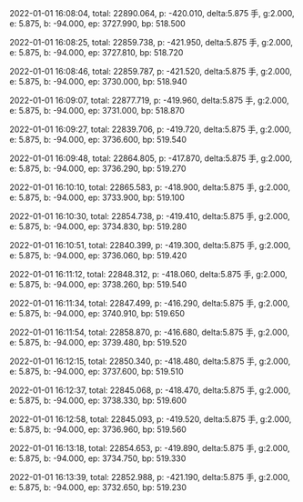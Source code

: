 2022-01-01 16:08:04, total: 22890.064, p: -420.010, delta:5.875 手, g:2.000, e: 5.875, b: -94.000, ep: 3727.990, bp: 518.500

2022-01-01 16:08:25, total: 22859.738, p: -421.950, delta:5.875 手, g:2.000, e: 5.875, b: -94.000, ep: 3727.810, bp: 518.720

2022-01-01 16:08:46, total: 22859.787, p: -421.520, delta:5.875 手, g:2.000, e: 5.875, b: -94.000, ep: 3730.000, bp: 518.940

2022-01-01 16:09:07, total: 22877.719, p: -419.960, delta:5.875 手, g:2.000, e: 5.875, b: -94.000, ep: 3731.000, bp: 518.870

2022-01-01 16:09:27, total: 22839.706, p: -419.720, delta:5.875 手, g:2.000, e: 5.875, b: -94.000, ep: 3736.600, bp: 519.540

2022-01-01 16:09:48, total: 22864.805, p: -417.870, delta:5.875 手, g:2.000, e: 5.875, b: -94.000, ep: 3736.290, bp: 519.270

2022-01-01 16:10:10, total: 22865.583, p: -418.900, delta:5.875 手, g:2.000, e: 5.875, b: -94.000, ep: 3733.900, bp: 519.100

2022-01-01 16:10:30, total: 22854.738, p: -419.410, delta:5.875 手, g:2.000, e: 5.875, b: -94.000, ep: 3734.830, bp: 519.280

2022-01-01 16:10:51, total: 22840.399, p: -419.300, delta:5.875 手, g:2.000, e: 5.875, b: -94.000, ep: 3736.060, bp: 519.420

2022-01-01 16:11:12, total: 22848.312, p: -418.060, delta:5.875 手, g:2.000, e: 5.875, b: -94.000, ep: 3738.260, bp: 519.540

2022-01-01 16:11:34, total: 22847.499, p: -416.290, delta:5.875 手, g:2.000, e: 5.875, b: -94.000, ep: 3740.910, bp: 519.650

2022-01-01 16:11:54, total: 22858.870, p: -416.680, delta:5.875 手, g:2.000, e: 5.875, b: -94.000, ep: 3739.480, bp: 519.520

2022-01-01 16:12:15, total: 22850.340, p: -418.480, delta:5.875 手, g:2.000, e: 5.875, b: -94.000, ep: 3737.600, bp: 519.510

2022-01-01 16:12:37, total: 22845.068, p: -418.470, delta:5.875 手, g:2.000, e: 5.875, b: -94.000, ep: 3738.330, bp: 519.600

2022-01-01 16:12:58, total: 22845.093, p: -419.520, delta:5.875 手, g:2.000, e: 5.875, b: -94.000, ep: 3736.960, bp: 519.560

2022-01-01 16:13:18, total: 22854.653, p: -419.890, delta:5.875 手, g:2.000, e: 5.875, b: -94.000, ep: 3734.750, bp: 519.330

2022-01-01 16:13:39, total: 22852.988, p: -421.190, delta:5.875 手, g:2.000, e: 5.875, b: -94.000, ep: 3732.650, bp: 519.230